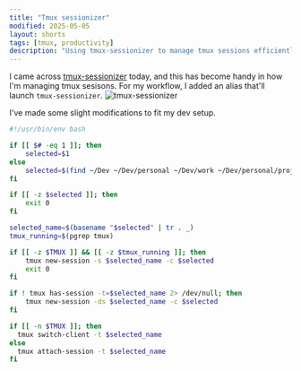 ```yaml
---
title: "Tmux sessionizer"
modified: 2025-05-05
layout: shorts
tags: [tmux, productivity]
description: "Using tmux-sessionizer to manage tmux sessions efficiently, with custom modifications for a streamlined development workflow."
---
```



I came across [tmux-sessionizer](https://github.com/ThePrimeagen/tmux-sessionizer) today, and this has become handy in how I'm managing tmux sesisons. For my workflow, I added an alias that'll launch `tmux-sessionizer`. 
![tmux-sessionizer](https://blob.codehakase.com/static/images/shorts/tmux-sessionizer/tmux-sessionizer.png)

I've made some slight modifications to fit my dev setup. 

```bash
#!/usr/bin/env bash

if [[ $# -eq 1 ]]; then
    selected=$1
else
    selected=$(find ~/Dev ~/Dev/personal ~/Dev/work ~/Dev/personal/projects ~/Dev/personal/opensource ~/Dev/personal/learning -mindepth 1 -maxdepth 1 -type d | fzf)
fi

if [[ -z $selected ]]; then
    exit 0
fi

selected_name=$(basename "$selected" | tr . _)
tmux_running=$(pgrep tmux)

if [[ -z $TMUX ]] && [[ -z $tmux_running ]]; then
    tmux new-session -s $selected_name -c $selected
    exit 0
fi

if ! tmux has-session -t=$selected_name 2> /dev/null; then
    tmux new-session -ds $selected_name -c $selected
fi

if [[ -n $TMUX ]]; then
  tmux switch-client -t $selected_name
else 
  tmux attach-session -t $selected_name
fi
```


